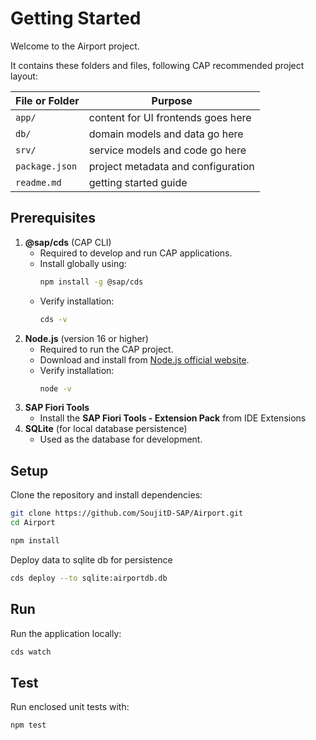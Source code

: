 # Getting Started

Welcome to the Airport project.

It contains these folders and files, following CAP recommended project layout:

File or Folder | Purpose
---------|----------
`app/` | content for UI frontends goes here
`db/` | domain models and data go here
`srv/` | service models and code go here
`package.json` | project metadata and configuration
`readme.md` | getting started guide

## Prerequisites
1. **@sap/cds** (CAP CLI)  
   - Required to develop and run CAP applications.
   - Install globally using:
     ```sh
     npm install -g @sap/cds
     ```
   - Verify installation:
     ```sh
     cds -v
     ```
2. **Node.js** (version 16 or higher)  
   - Required to run the CAP project.
   - Download and install from [Node.js official website](https://nodejs.org/).
   - Verify installation:
     ```sh
     node -v
     ```
3. **SAP Fiori Tools**
    - Install the **SAP Fiori Tools - Extension Pack** from IDE Extensions
4. **SQLite** (for local database persistence)  
   - Used as the database for development.

## Setup

Clone the repository and install dependencies:

```sh
git clone https://github.com/SoujitD-SAP/Airport.git
cd Airport
```

```sh
npm install
```

Deploy data to sqlite db for persistence 

```sh
cds deploy --to sqlite:airportdb.db
```

## Run

Run the application locally:

```sh
cds watch
```

## Test

Run enclosed unit tests with:

```sh
npm test
```